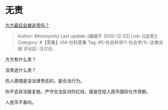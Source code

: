 # 无责
[方方最后会被追责吗？](https://www.zhihu.com/question/386269507/answer/1148869337)

> Author: #Anonymity
> Last update: [编辑于 2020-12-22]
> Link: [[追责]]
> Category: #【答集】/04-社科答集
> Tag: #5-社会科学/1-社会学/1c-法律法规 
> 评论区:
> 泛讨论:

方方有什么责？

没责追什么责？

伤人感情是没法律责任的，是合法行为。

你不去非法报复她，严守合法反对的红线，就是在给人民币国际化作贡献。

人民币不香吗。
